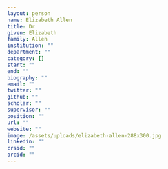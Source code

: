 ```yaml
---
layout: person
name: Elizabeth Allen
title: Dr
given: Elizabeth
family: Allen
institution: ""
department: ""
category: []
start: ""
end: ""
biography: ""
email: ""
twitter: ""
github: ""
scholar: ""
supervisor: ""
position: ""
url: ""
website: ""
image: /assets/uploads/elizabeth-allen-288x300.jpg
linkedin: ""
crsid: ""
orcid: ""
---
```

